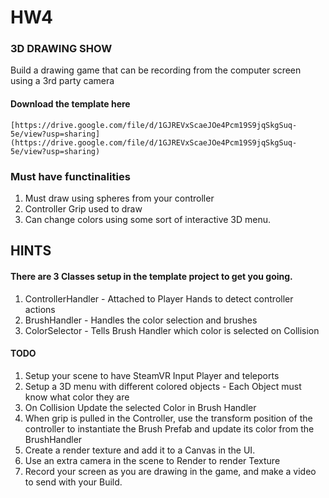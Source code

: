 # HW4

### 3D DRAWING SHOW
Build a drawing game that can be recording from the computer screen using a 3rd party camera

#### Download the template here

	[https://drive.google.com/file/d/1GJREVxScaeJOe4Pcm19S9jqSkgSuq-5e/view?usp=sharing](https://drive.google.com/file/d/1GJREVxScaeJOe4Pcm19S9jqSkgSuq-5e/view?usp=sharing)

### Must have functinalities

 1. Must draw using spheres from your controller
 2. Controller Grip used to draw
 3. Can change colors using some sort of interactive 3D menu.

## HINTS

#### There are 3 Classes setup in the template project to get you going.
1. ControllerHandler - Attached to Player Hands to detect controller actions
2. BrushHandler - Handles the color selection and brushes
3. ColorSelector - Tells Brush Handler which color is selected on Collision

#### TODO
1. Setup your scene to have SteamVR Input Player and teleports
2. Setup a 3D menu with different colored objects - Each Object must know what color they are
3. On Collision Update the selected Color in Brush Handler
4. When grip is pulled in the Controller, use the transform position of the controller to instantiate the Brush Prefab and update its color from the BrushHandler
5. Create a render texture and add it to a Canvas in the UI.
6. Use an extra camera in the scene to Render to render Texture
7. Record your screen as you are drawing in the game, and make a video to send with your Build.
	
